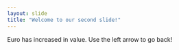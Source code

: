 ```yaml
---
layout: slide
title: "Welcome to our second slide!"
---
```

Euro has increased in value.
Use the left arrow to go back!
